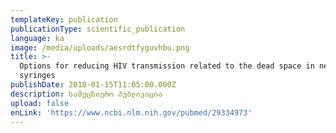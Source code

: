 ```yaml
---
templateKey: publication
publicationType: scientific_publication
language: ka
image: /media/uploads/aesrdtfyguvhbu.png
title: >-
  Options for reducing HIV transmission related to the dead space in needles and
  syringes
publishDate: 2018-01-15T11:05:00.000Z
description: სამეცნიერო პუბლიკაცია
upload: false
enLink: 'https://www.ncbi.nlm.nih.gov/pubmed/29334973'
---
```


